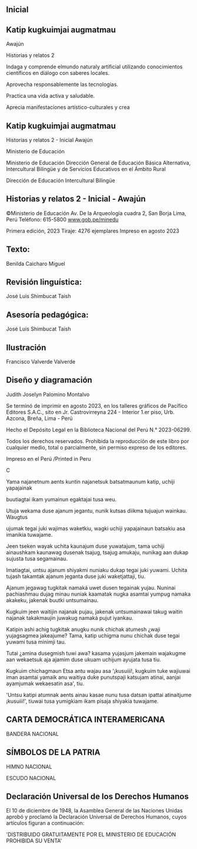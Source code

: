 ## Inicial

## Katip kugkuimjai augmatmau

Awajún

<!-- image -->

Historias y relatos 2

<!-- image -->

<!-- image -->

Indaga y comprende elmundo naturaly artificial utilizando conocimientos científicos en diálogo con saberes locales.

Aprovecha responsablemente las tecnologías.

<!-- image -->

Practica una vida activa y saludable.

Aprecia manifestaciones artístico-culturales y crea

<!-- image -->

## Katip kugkuimjai augmatmau

<!-- image -->

Historias y relatos 2 - Inicial Awajún

<!-- image -->

Ministerio de Educación

Ministerio de Educación Dirección General de Educación Básica Alternativa, Intercultural Bilingüe y de Servicios Educativos en el Ámbito Rural

Dirección de Educación Intercultural Bilingüe

## Historias y relatos 2 - Inicial - Awajún

©Ministerio de Educación Av. De la Arqueología cuadra 2, San Borja Lima, Perú Teléfono: 615-5800 www.gob.pe/minedu

Primera edición, 2023 Tiraje: 4276 ejemplares Impreso en agosto 2023

## Texto:

Benilda Caicharo Miguel

## Revisión linguística:

José Luis Shimbucat Taish

## Asesoría pedagógica:

José Luis Shimbucat Taish

## Ilustración

Francisco Valverde Valverde

## Diseño y diagramación

Judith Joselyn Palomino Montalvo

Se terminó de imprimir en agosto 2023, en los talleres gráficos de Pacífico Editores S.A.C., sito en Jr. Castrovirreyna 224 - Interior 1.er piso, Urb. Azcona, Breña, Lima - Perú

Hecho el Depósito Legal en la Biblioteca Nacional del Perú N.° 2023-06299.

Todos los derechos reservados. Prohibida la reproducción de este libro por cualquier medio, total o parcialmente, sin permiso expreso de los editores.

Impreso en el Perú /Printed in Peru

C

<!-- image -->

<!-- image -->

Yama najanetnum aents kuntin najanetsuk batsatmaunum katip, uchiji yapajainak

<!-- image -->

<!-- image -->

buutiagtai ikam yumainun egaktajai tusa weu.

<!-- image -->

<!-- image -->

Utuja wekama duse ajanum jegantu, nunik kutsas diikma tujuajun wainkau. Waugtus

<!-- image -->

<!-- image -->

ujumak tegai juki wajimas waketkiu, wagki uchiji yapajainaun batsakiu asa imanikia tuwajame.

<!-- image -->

<!-- image -->

Jeen tseken wayak uchita kaunajum duse yuwatajum, tama uchiji ainaushkam kaunawag dusenak tsajug, tsajug amukaju, nunikag aan dukap sujusta tusa segamainau.

<!-- image -->

Imatiagtai, untsu  ajanum shiyakmi nuniaku dukap tegai juki yuwami. Uchita tujash takamtak ajanum jeganta duse juki waketjattaji, tiu.

<!-- image -->

Ajanum jegawag tugkitak namaká uwet dusen tegainak yujau. Nuninai pachiashmau dujag minau nuniak kaamatak nugka asamtai yumpug namaka akakeku, jakenak buutki untsumainau.

<!-- image -->

Kugkuim jeen waitijin najanak pujau, jakenak untsumainawai takug waitin najanak takakmaujin juwakug namaká pujut iyankau.

<!-- image -->

<!-- image -->

Katipin ashi achig tugkitak anugku nunik chichak atumesh ¿waji yujagsagmea jakeajume? Tama, katip uchigma nunu chichak duse tegai yuwami tusa minimji tau.

<!-- image -->

Tutai ¿amina dusegmish tuwi awa? kasama yujasjum jakemain wajakugme  aan wekaetsuk aja ajamim duse ukuam uchijum ayujata tusa tiu.

<!-- image -->

Kugkuim chichagmaun Etsa antu wajau asa '¡kusuiii!, kugkuim tuke wajiuwai iman asamtai yamaik anu waitiya duke punutspaji katsujam atinai, aanjai ayamjumak wekaesatin asa', tiu.

<!-- image -->

'Untsu katipi atumnak aents ainau kasae nunu tusa datsan ipattai atinaitjume ¡kusuiii!', tiuwai tusa yumigkiam ikam pisaja shiyakia tuwajame.

## CARTA DEMOCRÁTICA INTERAMERICANA

<!-- image -->

<!-- image -->

<!-- image -->

BANDERA NACIONAL

## SÍMBOLOS DE LA PATRIA

<!-- image -->

HIMNO NACIONAL

<!-- image -->

ESCUDO NACIONAL

## Declaración Universal de los Derechos Humanos

El 10 de diciembre de 1948, la Asamblea General de las Naciones Unidas aprobó y proclamó la Declaración Universal de Derechos Humanos, cuyos artículos figuran a continuación:

'DISTRIBUIDO GRATUITAMENTE POR EL MINISTERIO DE EDUCACIÓN PROHIBIDA SU VENTA'